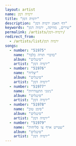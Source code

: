 ```yaml
---
layout: artist
name: ירמיה דמן
title: "ירמיה דמן"
description: "דף האמן ירמיה דמן"
keywords: "שירים, מוזיקה, ירמיה דמן"
permalink: /artists/ירמיה-דמן/
redirect_from:
  - /artists/list/ירמיה דמן
songs:
  - number: "51975"
    name: "בדברי תורה בלבד"
    album: "סינגלים"
    artist: "ירמיה דמן"
  - number: "51976"
    name: "יצליח"
    album: "סינגלים"
    artist: "ירמיה דמן"
  - number: "51977"
    name: "ניגוני התעוררות"
    album: "סינגלים"
    artist: "ירמיה דמן"
  - number: "51978"
    name: "סימן טוב"
    album: "סינגלים"
    artist: "ירמיה דמן"
  - number: "51979"
    name: "שטייט אויף צו סליחות"
    album: "סינגלים"
    artist: "ירמיה דמן"
---
```

